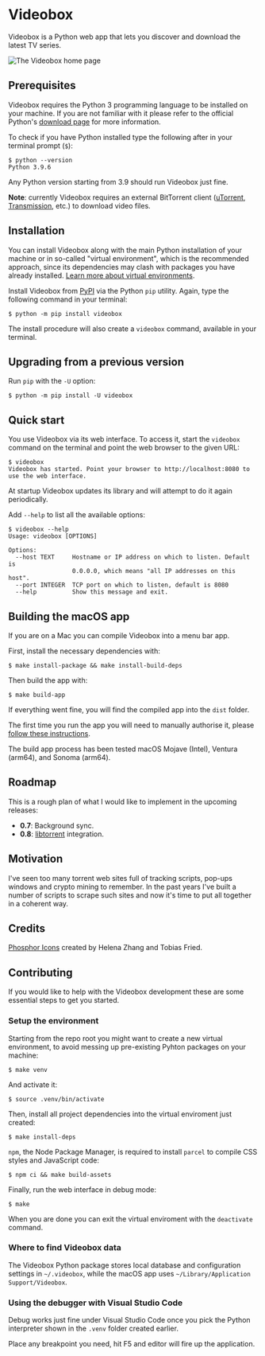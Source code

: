 # Videobox

Videobox is a Python web app that lets you discover and download the latest TV series.

![The Videobox home page](https://videobox.passiomatic.com/screenshot-0.6.jpg?1)

## Prerequisites

Videobox requires the Python 3 programming language to be installed on your machine. If you are not familiar with it please refer to the official Python's [download page][d] for more information. 

To check if you have Python installed type the following after in your terminal prompt (`$`):

```
$ python --version 
Python 3.9.6
```

Any Python version starting from 3.9 should run Videobox just fine. 

**Note**: currently Videobox requires an external BitTorrent client ([uTorrent](https://www.utorrent.com), [Transmission](https://transmissionbt.com), etc.) to download video files.

## Installation

You can install Videobox along with the main Python installation of your machine or in so-called "virtual environment", which is the recommended approach, since its dependencies may clash with packages you have already installed. [Learn more about virtual environments][venv]. 

Install Videobox from [PyPI][2] via the Python `pip` utility. Again, type the following command in your terminal:

```
$ python -m pip install videobox
```

The install procedure will also create a `videobox` command, available in your terminal. 

## Upgrading from a previous version 

Run `pip` with the `-U` option:

```
$ python -m pip install -U videobox
```

## Quick start

You use Videobox via its web interface. To access it, start the `videobox` command on the terminal and point the web browser to the given URL:

```
$ videobox
Videobox has started. Point your browser to http://localhost:8080 to use the web interface.
```

At startup Videobox updates its library and will attempt to do it again periodically.

Add `--help` to list all the available options:

```
$ videobox --help 
Usage: videobox [OPTIONS]

Options:
  --host TEXT     Hostname or IP address on which to listen. Default is
                  0.0.0.0, which means "all IP addresses on this host".
  --port INTEGER  TCP port on which to listen, default is 8080
  --help          Show this message and exit.
```

## Building the macOS app 

If you are on a Mac you can compile Videobox into a menu bar app. 

First, install the necessary dependencies with:

```
$ make install-package && make install-build-deps
```

Then build the app with:

```
$ make build-app
```

If everything went fine, you will find the compiled app into the `dist` folder.

The first time you run the app you will need to manually authorise it, please [follow these instructions][1].

The build app process has been tested macOS Mojave (Intel), Ventura (arm64), and Sonoma (arm64). 


## Roadmap

This is a rough plan of what I would like to implement in the upcoming releases:

* **0.7**: Background sync.
* **0.8**: [libtorrent][l] integration.

## Motivation 

I've seen too many torrent web sites full of tracking scripts, pop-ups windows and crypto mining to remember. In the past years I've built a number of scripts to scrape such sites and now it's time to put all together in a coherent way. 

## Credits 

[Phosphor Icons][i] created by Helena Zhang and Tobias Fried.

## Contributing

If you would like to help with the Videobox development these are some essential steps to get you started.

### Setup the environment

Starting from the repo root you might want to create a new virtual environment, to avoid messing up pre-existing Pyhton packages on your machine: 

`$ make venv`

And activate it:

`$ source .venv/bin/activate`

Then, install all project dependencies into the virtual enviroment just created:

`$ make install-deps`

`npm`, the Node Package Manager, is required to install `parcel` to compile CSS styles and JavaScript code:

`$ npm ci && make build-assets`

Finally, run the web interface in debug mode:

`$ make`

When you are done you can exit the virtual enviroment with the `deactivate` command.

### Where to find Videobox data

The Videobox Python package stores local database and configuration settings in `~/.videobox`, while the macOS app uses `~/Library/Application Support/Videobox`. 

### Using the debugger with Visual Studio Code

Debug works just fine under Visual Studio Code once you pick the Python interpreter shown in the `.venv` folder created earlier. 

Place any breakpoint you need, hit F5 and editor will fire up the application.


[1]: https://www.funkyspacemonkey.com/how-to-open-applications-from-anywhere-in-macos-sonoma
[2]: https://pypi.org/project/videobox/
[3]: https://brew.sh/
[4]: https://flask.palletsprojects.com/en/2.2.x/cli/
[i]: https://phosphoricons.com
[d]: https://www.python.org/downloads/
[l]: https://github.com/arvidn/libtorrent
[venv]: https://docs.python.org/3/library/venv.html

